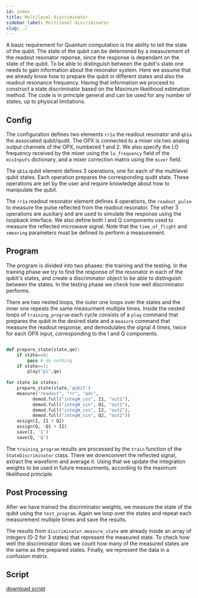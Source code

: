 ```yaml
---
id: index
title: Multilevel discriminator
sidebar_label: Multilevel discriminator
slug: ./
---
```

A basic requirement for Quantum computation is the ability to tell the state of the qubit.
The state of the qubit can be determined by a measurement of the readout resonator reponse, since the response is dependant on the state of the qubit.
To be able to distinguish between the qubit's state one needs to gain information about the resonator system.
Here we assume that we already know how to prepare the qubit in different states and also the readout resonance frequency.
Having that information we proceed to construct a state discriminator based on the Maximum likelihood estimation method.
The code is in principle general and can be used for any number of states, up to physical limitations.

## Config
The configuration defines two elements `rr1a` the readout resonator and `qb1a` the associated qubit/qudit.
The OPX is connected to a mixer via two analog output channels of the OPX, 
numbered 1 and 2. We also specify the LO frequency received by the mixer using the `lo_frequency` field of the 
`mixInputs` dictionary, and a mixer correction matrix using the `mixer` field.

The `qb1a` qubit element defines 3 operations, one for each of the multilevel qubit states. 
Each operation prepares the corresponding qudit state. 
These operations are set by the user and require knowledge about how to manipulate the qubit.

The `rr1a` readout resonator element defines 4 operations, the `readout_pulse` to measure the pulse 
reflected from the readout resonator.
The other 3 operations are auxiliary and are used to simulate the response using the loopback interface.
We also define both I and Q components used to measure the reflected microwave signal.
Note that the `time_of_flight` and `smearing` parameters must be defined to perform a measurement.

## Program
The program is divided into two phases: the training and the testing.
In the training phase we try to find the response of the resonator in each of the qubit's states,
and create a discriminator object to be able to distinguish between the states. In the testing phase we check how well 
discriminator performs.

There are two nested loops, the outer one loops over the states and the inner one repeats the same measurment multiple times.
Inside the nested loops of `training_program` each cycle consists of a `play` command that prepares the qubit in the desired state 
and a `measure` command that measure the readout response, and demodulates the signal 4 times, twice for each OPX input,
corresponding to the I and Q components.
```python

def prepare_state(state,qe):
    if state==0:
        pass # do nothing
    if state==1:
        play("pi",qe)
        
for state in states:
    prepare_state(state,'qubit')
    measure("readout", "rr", "adc", 
          demod.full("integW_cos", I1, "out1"),
          demod.full("integW_sin", Q1, "out1"),
          demod.full("integW_cos", I2, "out2"),
          demod.full("integW_sin", Q2, "out2"))
    assign(I, I1 + Q2)
    assign(Q, -Q1 + I2)
    save(I, 'I')
    save(Q, 'Q')
```
The `training_program` results are processed by the `train` function of the `StateDiscriminator` class.
There we downconvert the reflected signal, extract the waveform and average it.
Using that we update the integration weights to be used in future measurments, according to the maximum likelihood principle.

## Post Processing
After we have trained the discriminator weights, we measure the state of the qubit using the `test_program`.
Again we loop over the states and repeat each measurement multiple times and save the results. 

The results from `discriminator.measure_state` are already inside an array of integers (0-2 for 3 states) 
that represent the measured state. To check how well the discriminator does we count how many of the measured states
are the same as the prepared states. Finally, we represent the data in a confusion matrix. 

## Script

[download script](multilevel_discriminator.py)
